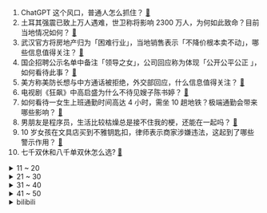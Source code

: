 1. ChatGPT 这个风口，普通人怎么抓住？ [:link:](https://www.zhihu.com/question/582326598)
2. 土耳其强震已致上万人遇难，世卫称将影响 2300 万人，为何如此致命？目前当地情况如何？ [:link:](https://www.zhihu.com/question/582670864)
3. 武汉官方将房地产归为「困难行业」，当地销售表示「不降价根本卖不动」，哪些信息值得关注？ [:link:](https://www.zhihu.com/question/582679090)
4. 国企招聘公示名单中备注「领导之女」，公司回应称为体现「公开公平公正 」，如何看待此事？ [:link:](https://www.zhihu.com/question/582796543)
5. 美方称美防长想与中方通话被拒绝，外交部回应，什么信息值得关注？ [:link:](https://www.zhihu.com/question/582794282)
6. 电视剧《狂飙》中高启盛为什么不待见嫂子陈书婷？ [:link:](https://www.zhihu.com/question/581253157)
7. 如何看待一女生上班通勤时间高达 4 小时，需坐 10 趟地铁？极端通勤会带来哪些影响？ [:link:](https://www.zhihu.com/question/582756841)
8. 男朋友是程序员，生活比较枯燥总是接不住我的梗，还能在一起吗？ [:link:](https://www.zhihu.com/question/581989784)
9. 10 岁女孩在文具店买到不雅钥匙扣，律师表示商家涉嫌违法，这起到了哪些警示作用？ [:link:](https://www.zhihu.com/question/582007513)
10. 七千双休和八千单双休怎么选? [:link:](https://www.zhihu.com/question/582655744)
<details>
<summary>11 ~ 20</summary>

11. 《流浪地球1》中刘启的妹妹叫韩朵朵，《流浪地球2》中刘启的妈妈叫韩朵朵，他不会迷惑吗？ [:link:](https://www.zhihu.com/question/580342755)
12. 汪淼为什么要给自己的 ID 起「海人」这个名字？ [:link:](https://www.zhihu.com/question/425078776)
13. 如何评价 2023 年 2 月 9 日任天堂直面会，有哪些值得关注的消息？ [:link:](https://www.zhihu.com/question/582817157)
14. 为什么NBA在中国没有以前火了？ [:link:](https://www.zhihu.com/question/579410576)
15. sql 优化常用的方法有几种？ [:link:](https://www.zhihu.com/question/485701420)
16. 怎样才能生产保质期 1000 年的食物？ [:link:](https://www.zhihu.com/question/576592079)
17. 说出你最近想通的一件事吧？ [:link:](https://www.zhihu.com/question/581566543)
18. 《塞尔达传说 王国之泪》定价 69.99 美元，是首个突 破 60 刀的任天堂游戏，你觉得合理吗？ [:link:](https://www.zhihu.com/question/582765293)
19. 四川资中 18 岁失联女生遗体在江中被发现，具体情况如何？哪些信息值得关注？ [:link:](https://www.zhihu.com/question/582750968)
20. 罗翔老师为什么说学太深通不过法考？ [:link:](https://www.zhihu.com/question/453113816)
</details>
<details>
<summary>21 ~ 30</summary>

21. 哔哩哔哩「手游坟场」的称号是怎么来的？ [:link:](https://www.zhihu.com/question/461657405)
22. 狂飙中老默和过山峰谁的业务能力更强？ [:link:](https://www.zhihu.com/question/581901302)
23. 上官金虹明明有 100 种方式弄死李寻欢，为什么最终死于小李飞刀？ [:link:](https://www.zhihu.com/question/496253159)
24. 挂载 100 公斤高爆炸弹无人机在距莫斯科 150 公里处爆炸，美专家称是乌克兰侦察机，透露哪些信息？ [:link:](https://www.zhihu.com/question/582780960)
25. 警方回应 14 岁少女遭三男子强迫吸毒，称「还在调查中」，目前案件进展如何？ [:link:](https://www.zhihu.com/question/582788060)
26. 如何看待马航 MH17 坠机案暂停调查？有哪些信息值得关注？ [:link:](https://www.zhihu.com/question/582824927)
27. 金门发表「永久非军事区」宣言，国台办回应「金门乡亲的呼声，我们听到了」，如何解读？ [:link:](https://www.zhihu.com/question/582774090)
28. 低价「拼团」购车支付 10 万定金后，售车公司关店跑路，200 多人退款难，如何从法律角度分析？ [:link:](https://www.zhihu.com/question/582472254)
29. 岸本把鸣人的设定从普通人改成火影之子，算不算火影的重大败笔？ [:link:](https://www.zhihu.com/question/576774021)
30. 电视剧《狂飙》中安欣看到孟钰的结局，他会后悔吗？ [:link:](https://www.zhihu.com/question/581711696)
</details>
<details>
<summary>31 ~ 40</summary>

31. 金融学专业毕业后一般都从事什么工作？ [:link:](https://www.zhihu.com/question/307013935)
32. 和男朋友谈了三年多，现在双方父母见面有些不愉快，他父母对结婚事宜出尔反尔怎么办？ [:link:](https://www.zhihu.com/question/582472183)
33. 如果让米哈游放开手脚做一款面向死宅的galgame会是怎样的? [:link:](https://www.zhihu.com/question/581891011)
34. 银行为什么不让提前还款？ [:link:](https://www.zhihu.com/question/581883676)
35. 你最喜欢的日本动漫是什么？有什么理由？ [:link:](https://www.zhihu.com/question/582682368)
36. 专家称「『孩子抑郁』既是医学问题，也是家庭问题」，抑郁发病群体为何呈年轻化趋势？如何调节情绪？ [:link:](https://www.zhihu.com/question/582640385)
37. 你为什么买了混合动力车型？ [:link:](https://www.zhihu.com/question/356407707)
38. 马上情人节了，想送女朋友一个首饰，她喜欢玉石，但我还是觉得黄金好，应该怎么选？ [:link:](https://www.zhihu.com/question/581789852)
39. 每天日复一日是为了什么？ [:link:](https://www.zhihu.com/question/582346151)
40. 宝鸡发现 1 例「黄金血」cisAB 血型，什么是 cisAB 血型？将对稀有血型系统的开发有何意义？ [:link:](https://www.zhihu.com/question/582812685)
</details>
<details>
<summary>41 ~ 50</summary>

41. 如何看待韩媒称刘亚仁涉嫌吸毒正在接受警方调查，经纪公司称正积极协助与调查？ [:link:](https://www.zhihu.com/question/582846860)
42. 人工智能聊天机器人 ChatGPT 将如何影响就业？谁是潜在赢家和输家？ [:link:](https://www.zhihu.com/question/582698666)
43. 高中生想制作一部galgame，可行性高吗? [:link:](https://www.zhihu.com/question/582100785)
44. 你作为律师最大的收获是什么？ [:link:](https://www.zhihu.com/question/30615181)
45. 神舟十五号航天员乘组将于近日择机执行第一次出舱活动，你有何期待？ [:link:](https://www.zhihu.com/question/582804279)
46. 如果要汉字表音化，是拉丁字母好，西里尔字母好，还是阿拉伯或者日语字母好，还是自创字母好？ [:link:](https://www.zhihu.com/question/577513723)
47. 国家医保局称获批上市的国产新冠治疗用药已全部被纳入医保支付范围，对疫情防控带来哪些帮助？ [:link:](https://www.zhihu.com/question/582749920)
48. 《流浪地球2》有哪些硬核科技会在未来50年实现？ [:link:](https://www.zhihu.com/question/581985439)
49. 宁波鄞州哪里有意思？ [:link:](https://www.zhihu.com/question/582200924)
50. 长期骑车会瘦下来吗？ [:link:](https://www.zhihu.com/question/581945255)
</details><details>
<summary>bilibili</summary>

1. 鹅鸭傻 [:link:](//www.bilibili.com/video/BV1Q14y1F7B2)
2. 两分钟视频大哥两次落泪，相信大哥一定可以东山再起！ [:link:](//www.bilibili.com/video/BV1X84y157bq)
3. 21世纪如何复兴德意志第二帝国？【神奇组织04】 [:link:](//www.bilibili.com/video/BV12Y411q7S1)
4. 公开呼吁取关？！一条视频席卷全国，衣戈猜想走红真的是偶然吗？ [:link:](//www.bilibili.com/video/BV1WD4y1N7jJ)
5. “于西方拍卖会上流拍的东方戏曲人偶。”……我重回故里，而她们客死异乡。 [:link:](//www.bilibili.com/video/BV17A411679Z)
6. “读孙子兵法,品启强人生” [:link:](//www.bilibili.com/video/BV1MG4y1S7cm)
7. 耗时半个月，我给表妹做了一张触摸感应桌 [:link:](//www.bilibili.com/video/BV1S8411M7bW)
8. 此乃坤拳，乾坤镜方可修成，我以致乾坤镜九星巅峰，颤抖吧ikun们 [:link:](//www.bilibili.com/video/BV1Wx4y1j7tA)
9. 学姐让你晚上来，你就得来 [:link:](//www.bilibili.com/video/BV1NG4y1T7Mu)
10. BSS (SEVENTEEN) 'Fighting (Feat. Lee Young Ji)' Official MV [:link:](//www.bilibili.com/video/BV1yx4y157Sc)
<details>
<summary>11 ~ 20</summary>

11. 【年度巨献】原神同人大电影 「暗潮」 [:link:](//www.bilibili.com/video/BV1hT411d7Fd)
12. 看完这视频，你们会明白为啥市场上有这么多卖活禽活鱼的商家问你要不要宰杀了，因为死无对证！ [:link:](//www.bilibili.com/video/BV1jG4y1S7bj)
13. 《原神》EP - 拈骰冥思之夜 [:link:](//www.bilibili.com/video/BV1KG4y1T76A)
14. 【原神手书】♛来自四神的压迫力♛～王牌特工们的「间谍过家家」～ [:link:](//www.bilibili.com/video/BV1Tv4y1b73i)
15. 卿月花灯彻夜明，吟肩随处倚倾城。复原古代会“走”的灯笼：走马灯 [:link:](//www.bilibili.com/video/BV1R8411M7MM)
16. 同伴赠礼  2440原石帮你回血，尘歌壶套装（持续更新中）。 [:link:](//www.bilibili.com/video/BV1xv4y1b7YH)
17. 他反复问她有没有遗憾，更让人遗憾了 [:link:](//www.bilibili.com/video/BV11Y411q7KW)
18. 《明日方舟》全新故事「春分」活动宣传PV [:link:](//www.bilibili.com/video/BV1aA4116773)
19. 我将数十张试卷拼接成了一张试卷 [:link:](//www.bilibili.com/video/BV1wR4y1z7Xk)
20. 当妈妈体验我极度懒惰的一天，她疯了… [:link:](//www.bilibili.com/video/BV19d4y1n7V2)
</details>
<details>
<summary>21 ~ 30</summary>

21. 这就是外卖小哥心动时刻？ [:link:](//www.bilibili.com/video/BV1jd4y1H7g3)
22. 速通玩家在NPC眼中的样子 [:link:](//www.bilibili.com/video/BV1cM411v79w)
23. 妈妈一进入我的房间，各种东西就会开始失踪了 [:link:](//www.bilibili.com/video/BV1K8411u7Yv)
24. 江西小伙骑行黑龙江，路边铁皮房扎营煮火锅吃，晚上零下26度比冰柜还冷 [:link:](//www.bilibili.com/video/BV1HA41167RB)
25. 狂飙诗词大赛你还知道哪些？ [:link:](//www.bilibili.com/video/BV1GA41167av)
26. 看几遍都觉得好笑哈哈哈哈 [:link:](//www.bilibili.com/video/BV1Bj411M7bz)
27. 探秘全世界最大的枪店！是什么体验？40年经典老店！库存上万支枪！ [:link:](//www.bilibili.com/video/BV1w8411G7LW)
28. 10道10元超简单素菜，我是不相信你会翻车的 [:link:](//www.bilibili.com/video/BV1YG4y1U7G4)
29. 我敢说99%的人都没吃过这火锅 [:link:](//www.bilibili.com/video/BV1t84y157D4)
30. 有这样的老婆，我能吹一辈子！ [:link:](//www.bilibili.com/video/BV1Ry4y1D7HV)
</details>
<details>
<summary>31 ~ 40</summary>

31. 这次的结果总算有了起色 [:link:](//www.bilibili.com/video/BV1sv4y1b7XN)
32. 厨师长教你：用泡面做“鸡蛋肉丝炒面”，干香美味，方便简单 [:link:](//www.bilibili.com/video/BV1BT411X7FK)
33. 绝地求生最远击杀记录！【C4快乐阴人流#38】 [:link:](//www.bilibili.com/video/BV1Ze4y1A7h8)
34. 【阿斗】口碑收视双爆表，2023开年王炸，投资超1亿美金！同名游戏改编《最后生还者》 [:link:](//www.bilibili.com/video/BV1ae4y1A714)
35. 【TF家族】2023新年音乐会《瞬间》（制作篇全记录）下 [:link:](//www.bilibili.com/video/BV1224y1i72i)
36. 你有没有哪些小妙招是外行人不知道的？大家互相说一下取取经！ [:link:](//www.bilibili.com/video/BV1nR4y1z74b)
37. ☀⚡阳光开朗大男孩⚡☀ [:link:](//www.bilibili.com/video/BV1Nj411K74j)
38. 看完视频，零基础也能发一篇二区SCI [:link:](//www.bilibili.com/video/BV1bx4y1j7Sd)
39. 回国第一件事 狂炫中式早餐 29元直接吃撑 [:link:](//www.bilibili.com/video/BV1KG4y1S7XW)
40. 十分钟，完成一条灵动的尾巴 [:link:](//www.bilibili.com/video/BV1yx4y1j7LU)
</details>
<details>
<summary>41 ~ 50</summary>

41. 离谱！在女友骂我时突然给她喂东西吃…她好像真被哄好了？ [:link:](//www.bilibili.com/video/BV1iM4y1X7GL)
42. 你3级这点血量敢1v2！？？不公平！重赛！重赛！ [:link:](//www.bilibili.com/video/BV1D24y1B7bn)
43. 挑战全身粘钻石！耗时十二小时结果像幻视！ [:link:](//www.bilibili.com/video/BV1te4y1A7n4)
44. 【318大乱斗】别哭啊战士！铁人三项再次升级⚡318大乱斗实况解说 [:link:](//www.bilibili.com/video/BV1Bs4y1W7j6)
45. 30岁硕士攒100w吃息退休实践，新年开门红200w不是梦 [:link:](//www.bilibili.com/video/BV1fT411X7PD)
46. 韩国人热爱碳水的一生 在“碳水界”来看也很炸裂 [:link:](//www.bilibili.com/video/BV1aR4y1z7Ep)
47. 双重诅咒 我的世界永恒的MC生存 二周目EP13 [:link:](//www.bilibili.com/video/BV1UG4y1U7XB)
48. “长大后才发现，这编剧也太敢写了吧！” [:link:](//www.bilibili.com/video/BV1ns4y1Y7Yh)
49. 你看过这些动画片吗？这是一个完整的童年！ [:link:](//www.bilibili.com/video/BV1TD4y1N7Ni)
50. 听说指导组下一站是芜湖 [:link:](//www.bilibili.com/video/BV1B84y1572t)
</details>
<details>
<summary>51 ~ 60</summary>

51. 喵斯：“什么 B 动静 “ [:link:](//www.bilibili.com/video/BV1WD4y1N78B)
52. 【霍格沃茨之遗】4K 最高画质 全网首发 全任务 全剧情流程通关攻略 开放世界魔法动作角色扮演游戏 霍格沃滋遗产 - Hogwarts Legacy【完结】 [:link:](//www.bilibili.com/video/BV1UG4y1T7WU)
53. 任何变态，终将绳之以法！ [:link:](//www.bilibili.com/video/BV19M4y1D796)
54. 跟原味大师学的原味九转大肠真的很香！ [:link:](//www.bilibili.com/video/BV1Js4y1Y7mU)
55. 希望全B站的大学生刷到这视频！大学咋过/专业选啥/考研咋弄/工作咋找…都帮你搞定！ [:link:](//www.bilibili.com/video/BV1eM4y1X7K4)
56. 《 奇 怪 的 修 猫 修 狗 出 现 了 》 [:link:](//www.bilibili.com/video/BV1ud4y1n7sU)
57. 无厘头西游《车迟国斗法》中 [:link:](//www.bilibili.com/video/BV1nj411M7ns)
58. 伤 敌 一 千，自 损 一 千 [:link:](//www.bilibili.com/video/BV1ke4y1A7BC)
59. 谢 谢 鸡：也 谢 谢 大 家 ！ [:link:](//www.bilibili.com/video/BV1ST411X77o)
60. 大肠我只吃带馅的 [:link:](//www.bilibili.com/video/BV1Cy4y1D7HK)
</details>
<details>
<summary>61 ~ 70</summary>

61. “心在跳，爱很刑如烈火” [:link:](//www.bilibili.com/video/BV1824y1i7Mb)
62. 隔壁班老师：shift [:link:](//www.bilibili.com/video/BV1kj411M7Bd)
63. 这电视上的节目，就是精彩啊 [:link:](//www.bilibili.com/video/BV1zx4y157QC)
64. 《黑豹2》一坨答辩？这次是真滴难受 [:link:](//www.bilibili.com/video/BV1ks4y1W7Uv)
65. 海绵宝宝你怎么了！海绵宝宝：宇宙摇摆 [:link:](//www.bilibili.com/video/BV1Bv4y1t7nu)
66. 课 堂 请 勿 对 对 子【大肠篇】！！！ [:link:](//www.bilibili.com/video/BV1Fx4y177Lo)
67. 汤姆配音大赛第一名 [:link:](//www.bilibili.com/video/BV1984y157NZ)
68. 一刀下去，康师傅一年的量！ [:link:](//www.bilibili.com/video/BV1z24y1i7yG)
69. 人间值得图鉴 [:link:](//www.bilibili.com/video/BV1rM4y1X78p)
70. 坤拳重视防守以及嘲讽的原因 [:link:](//www.bilibili.com/video/BV1Qx4y1j7EB)
</details>
<details>
<summary>71 ~ 80</summary>

71. 好家伙！果富市新项目旋转收费站#2 [:link:](//www.bilibili.com/video/BV15v4y1b7vU)
72. 大雄...已经...无所谓了...【怀旧篇】！！！ [:link:](//www.bilibili.com/video/BV1pe4y1N72K)
73. 女生喜欢的风格和男生真的有差异…（我的变装合集） [:link:](//www.bilibili.com/video/BV1Dd4y1n7T5)
74. 青海摇是什么梗【梗指南】 [:link:](//www.bilibili.com/video/BV1pR4y1z7LH)
75. 【4K】老戴《霍格沃茨之遗》01 入学之路《霍格沃茨遗产》剧情流程解说《霍格沃兹之遗》 [:link:](//www.bilibili.com/video/BV1WR4y1z744)
76. 日本男生舔酱油瓶、往寿司上抹口水，店家市值一夜蒸发168亿，整个行业恐全灭？ [:link:](//www.bilibili.com/video/BV16M4y1X7Y3)
77. 当你需要偷走被30名玩家守护着的箱子！ [:link:](//www.bilibili.com/video/BV1KG4y1T7iZ)
78. 不过踏平了一个小沙丘而已…——3.4全世界任务解析【原神人物志·外传】 [:link:](//www.bilibili.com/video/BV11d4y1n7sH)
79. hack的乐趣生活｜纸飞机的升级版！太炫了吧！！ [:link:](//www.bilibili.com/video/BV19y4y1X7wo)
80. 鱼王来了，7800买一条巨型老鼠斑，吃完差点破产了 [:link:](//www.bilibili.com/video/BV1BT41197ew)
</details>
<details>
<summary>81 ~ 90</summary>

81. 安宫牛黄丸，浅尝一下 [:link:](//www.bilibili.com/video/BV1eG4y1U7Da)
82. 也许每个混子都曾有一颗想C的心 [:link:](//www.bilibili.com/video/BV1HM4y1X7qT)
83. 我时常思考 既然失败贯穿人生始终那么我们为何还要努力.... [:link:](//www.bilibili.com/video/BV1Ee4y1A7zf)
84. 惊了！光头强和狗熊们唱的这60首歌，你有多少没听过？ [:link:](//www.bilibili.com/video/BV1YR4y187aZ)
85. 【原神】仇敌仿佛众水翻腾/须弥3.4主线⑨/预兆如窃贼到来/千壑沙地/原神3.4/须弥世界任务 [:link:](//www.bilibili.com/video/BV1kx4y157Gh)
86. 第一次玩原神，请问公子是这么打的吗 [:link:](//www.bilibili.com/video/BV1Wy4y1D7g8)
87. 《真  正  的  项  羽》 [:link:](//www.bilibili.com/video/BV1bT411X7FF)
88. 给大家介绍一下我的职业 [:link:](//www.bilibili.com/video/BV19v4y1t7RF)
89. 【4K60FPS】Hillsong Young & Free《Wake》 封神现场！人生必看的现场 [:link:](//www.bilibili.com/video/BV17j411M7Wm)
90. 流浪地球2《人是_》，这么唱可以直击你的灵魂吗！ [:link:](//www.bilibili.com/video/BV1XM4y1D7XH)
</details>
<details>
<summary>91 ~ 100</summary>

91. 读兵法，斗大佬，拜干爹，鱼贩走上人生巅峰！万字解析国产扫黑剧《狂飙》7~12 [:link:](//www.bilibili.com/video/BV1JM4y1D7Y8)
92. 名 侦 探 [:link:](//www.bilibili.com/video/BV1Je4y1A78j)
93. 中式恐怖！乍一看很美，但又让人毛骨悚然！ [:link:](//www.bilibili.com/video/BV1q84y157o2)
94. （完）电棍：♿波西唢呐狂想曲♿ [:link:](//www.bilibili.com/video/BV12R4y1z7Px)
95. 宠物战争 [:link:](//www.bilibili.com/video/BV1Q84y157nV)
96. 范冰冰×李珠英！韩语电影《绿夜》预告，入围柏林电影节 [:link:](//www.bilibili.com/video/BV1UT411X7oF)
97. 年兽：你管这叫烟花？？？ [:link:](//www.bilibili.com/video/BV19v4y1t7Cg)
98. 带货短视频里惨遭疯抢的“9块9包邮零食”真的超好吃？？？ [:link:](//www.bilibili.com/video/BV1rT411X784)
99. 【半佛】小天才过时了，老天才电话手表即将打穿市场。 [:link:](//www.bilibili.com/video/BV19x4y1j7vx)
100. 李元芳：晚上做梦都是项羽 [:link:](//www.bilibili.com/video/BV1FG4y1S7L3)
</details></details>
